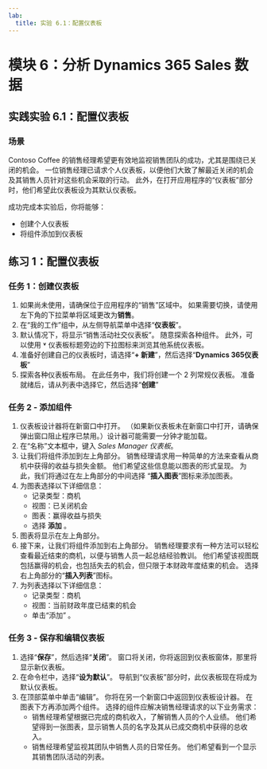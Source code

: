 ```yaml
---
lab:
  title: 实验 6.1：配置仪表板
---
```


# 模块 6：分析 Dynamics 365 Sales 数据

## 实践实验 6.1：配置仪表板

### 场景
Contoso Coffee 的销售经理希望更有效地监视销售团队的成功，尤其是围绕已关闭的机会。 一位销售经理已请求个人仪表板，以便他们大致了解最近关闭的机会及其销售人员针对这些机会采取的行动。 此外，在打开应用程序的“仪表板”部分时，他们希望此仪表板设为其默认仪表板。

成功完成本实验后，你将能够：
- 创建个人仪表板
- 将组件添加到仪表板

## 练习 1：配置仪表板 
### 任务 1：创建仪表板
1. 如果尚未使用，请确保位于应用程序的“销售”区域中。 如果需要切换，请使用左下角的下拉菜单将区域更改为**销售**。
2. 在“我的工作”组中，从左侧导航菜单中选择“**仪表板**”。
3. 默认情况下，将显示“销售活动社交仪表板”。 随意探索各种组件。 此外，可以使用 <bpt ctype="x-unknown" id="1" rid="1"><bpt xmlns="urn:oasis:names:tc:xliff:document:1.2" id="p1">**</bpt></bpt>˅<ept id="2" rid="1"><ept xmlns="urn:oasis:names:tc:xliff:document:1.2" id="p1">**</ept></ept> 仪表板标题旁边的下拉图标来浏览其他系统仪表板。
4. 准备好创建自己的仪表板时，请选择“**+ 新建**”，然后选择“**Dynamics 365仪表板**”
5. 探索各种仪表板布局。 在此任务中，我们将创建一个 2 列常规仪表板。 准备就绪后，请从列表中选择它，然后选择“**创建**”

### 任务 2 - 添加组件
1. 仪表板设计器将在新窗口中打开。 （如果新仪表板未在新窗口中打开，请确保弹出窗口阻止程序已禁用。）设计器可能需要一分钟才能加载。
2. 在“名称”文本框中，键入 *Sales Manager 仪表板*。
3. 让我们将组件添加到左上角部分。 销售经理请求用一种简单的方法来查看从商机中获得的收益与损失金额。 他们希望这些信息能以图表的形式呈现。 为此，我们将通过在左上角部分的中间选择 “**插入图表**”图标来添加图表。
4. 为图表选择以下详细信息：
   - 记录类型：商机
   - 视图：已关闭机会
   - 图表：赢得收益与损失
   - 选择 **添加** 。
5. 图表将显示在左上角部分。
6. 接下来，让我们将组件添加到右上角部分。 销售经理要求有一种方法可以轻松查看最近结束的商机，以便与销售人员一起总结经验教训。 他们希望该视图既包括赢得的机会，也包括失去的机会，但只限于本财政年度结束的机会。 选择右上角部分的“**插入列表**”图标。
7. 为列表选择以下详细信息：
   - 记录类型：商机
   - 视图：当前财政年度已结束的机会
   - 单击“添加” 。

### 任务 3 - 保存和编辑仪表板
1. 选择“**保存**”，然后选择“**关闭**”。 窗口将关闭，你将返回到仪表板窗体，那里将显示新仪表板。
2. 在命令栏中，选择“**设为默认**”。 导航到“仪表板”部分时，此仪表板现在将成为默认仪表板。
3. 在顶部菜单中单击“编辑”。 你将在另一个新窗口中返回到仪表板设计器。 在图表下方再添加两个组件。 选择的组件应解决销售经理请求的以下业务需求：
   - 销售经理希望根据已完成的商机收入，了解销售人员的个人业绩。 他们希望得到一张图表，显示销售人员的名字及其从已成交商机中获得的总收入。
   - 销售经理希望监视其团队中销售人员的日常任务。 他们希望看到一个显示其销售团队活动的列表。
